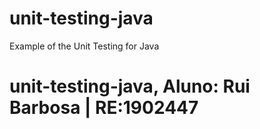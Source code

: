# unit-testing-java
Example of the Unit Testing for Java
# unit-testing-java, Aluno: Rui Barbosa | RE:1902447 
